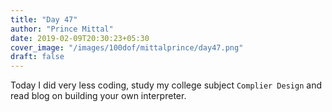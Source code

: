 ```yaml
---
title: "Day 47"
author: "Prince Mittal"
date: 2019-02-09T20:30:23+05:30
cover_image: "/images/100dof/mittalprince/day47.png"
draft: false
---
```


Today I did very less coding, study my college subject `Complier Design` and read blog on building your own interpreter.